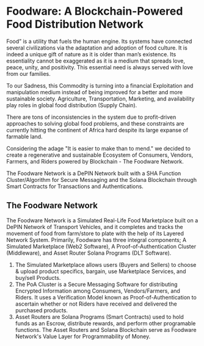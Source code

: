# Foodware: A Blockchain-Powered Food Distribution Network
Food” is a utility that fuels the human engine. Its systems have connected several civilizations via the adaptation and adoption of food culture. It is indeed a unique gift of nature as it is older than man’s existence. Its essentiality cannot be exaggerated as it is a medium that spreads love, peace, unity, and positivity. This essential need is always served with love from our families.

To our Sadness, this Commodity is turning into a financial Exploitation and manipulation medium instead of being improved for a better and more sustainable society. Agriculture, Transportation, Marketing, and availability play roles in global food distribution (Supply Chain).

There are tons of inconsistencies in the system due to profit-driven approaches to solving global food problems, and these constraints are currently hitting the continent of Africa hard despite its large expanse of farmable land.

Considering the adage "It is easier to make than to mend." we decided to create a regenerative and sustainable Ecosystem of Consumers, Vendors, Farmers, and Riders powered by Blockchain - The Foodware Network.

The Foodware Network is a DePIN Network built with a SHA Function Cluster/Algorithm for Secure Messaging and the Solana Blockchain through Smart Contracts for Transactions and Authentications.
## The Foodware Network
The Foodware Network is a Simulated Real-Life Food Marketplace built on a DePIN Network of Transport Vehicles, and it completes and tracks the movement of food from farm/store to plate with the help of its Layered Network System. Primarily, Foodware has three integral components; A Simulated Marketplace (Web2 Software), A Proof-of-Authentication Cluster (Middleware), and Asset Router Solana Programs (DLT Software).
1. The Simulated Marketplace allows users (Buyers and Sellers) to choose & upload product specifics, bargain, use Marketplace Services, and buy/sell Products.
2. The PoA Cluster is a Secure Messaging Software for distributing Encrypted Information among Consumers, Vendors/Farmers, and Riders. It uses a Verification Model known as Proof-of-Authentication to ascertain whether or not Riders have received and delivered the purchased products.
3. Asset Routers are Solana Programs (Smart Contracts) used to hold funds as an Escrow, distribute rewards, and perform other programable functions. The Asset Routers and Solana Blockchain serve as Foodware Network's Value Layer for Programmability of Money.
